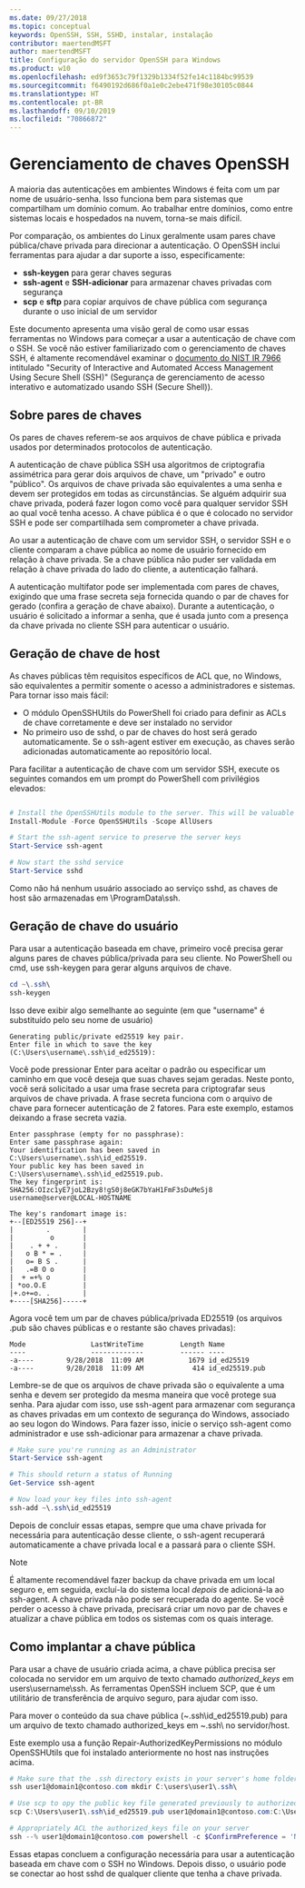 ```yaml
---
ms.date: 09/27/2018
ms.topic: conceptual
keywords: OpenSSH, SSH, SSHD, instalar, instalação
contributor: maertendMSFT
author: maertendMSFT
title: Configuração do servidor OpenSSH para Windows
ms.product: w10
ms.openlocfilehash: ed9f3653c79f1329b1334f52fe14c1184bc99539
ms.sourcegitcommit: f6490192d686f0a1e0c2ebe471f98e30105c0844
ms.translationtype: HT
ms.contentlocale: pt-BR
ms.lasthandoff: 09/10/2019
ms.locfileid: "70866872"
---
```

# <a name="openssh-key-management"></a>Gerenciamento de chaves OpenSSH

A maioria das autenticações em ambientes Windows é feita com um par nome de usuário-senha.
Isso funciona bem para sistemas que compartilham um domínio comum. Ao trabalhar entre domínios, como entre sistemas locais e hospedados na nuvem, torna-se mais difícil.

Por comparação, os ambientes do Linux geralmente usam pares chave pública/chave privada para direcionar a autenticação.
O OpenSSH inclui ferramentas para ajudar a dar suporte a isso, especificamente:

* __ssh-keygen__ para gerar chaves seguras
* __ssh-agent__ e __SSH-adicionar__ para armazenar chaves privadas com segurança
* __scp__ e __sftp__ para copiar arquivos de chave pública com segurança durante o uso inicial de um servidor

Este documento apresenta uma visão geral de como usar essas ferramentas no Windows para começar a usar a autenticação de chave com o SSH. Se você não estiver familiarizado com o gerenciamento de chaves SSH, é altamente recomendável examinar o [documento do NIST IR 7966](http://nvlpubs.nist.gov/nistpubs/ir/2015/NIST.IR.7966.pdf) intitulado "Security of Interactive and Automated Access Management Using Secure Shell (SSH)" (Segurança de gerenciamento de acesso interativo e automatizado usando SSH (Secure Shell)).

## <a name="about-key-pairs"></a>Sobre pares de chaves

Os pares de chaves referem-se aos arquivos de chave pública e privada usados por determinados protocolos de autenticação. 

A autenticação de chave pública SSH usa algoritmos de criptografia assimétrica para gerar dois arquivos de chave, um "privado" e outro "público". Os arquivos de chave privada são equivalentes a uma senha e devem ser protegidos em todas as circunstâncias. Se alguém adquirir sua chave privada, poderá fazer logon como você para qualquer servidor SSH ao qual você tenha acesso. A chave pública é o que é colocado no servidor SSH e pode ser compartilhada sem comprometer a chave privada.

Ao usar a autenticação de chave com um servidor SSH, o servidor SSH e o cliente comparam a chave pública ao nome de usuário fornecido em relação à chave privada. Se a chave pública não puder ser validada em relação à chave privada do lado do cliente, a autenticação falhará. 

A autenticação multifator pode ser implementada com pares de chaves, exigindo que uma frase secreta seja fornecida quando o par de chaves for gerado (confira a geração de chave abaixo). Durante a autenticação, o usuário é solicitado a informar a senha, que é usada junto com a presença da chave privada no cliente SSH para autenticar o usuário. 

## <a name="host-key-generation"></a>Geração de chave de host

As chaves públicas têm requisitos específicos de ACL que, no Windows, são equivalentes a permitir somente o acesso a administradores e sistemas. Para tornar isso mais fácil: 

* O módulo OpenSSHUtils do PowerShell foi criado para definir as ACLs de chave corretamente e deve ser instalado no servidor
* No primeiro uso de sshd, o par de chaves do host será gerado automaticamente. Se o ssh-agent estiver em execução, as chaves serão adicionadas automaticamente ao repositório local. 

Para facilitar a autenticação de chave com um servidor SSH, execute os seguintes comandos em um prompt do PowerShell com privilégios elevados:

```powershell

# Install the OpenSSHUtils module to the server. This will be valuable when deploying user keys.
Install-Module -Force OpenSSHUtils -Scope AllUsers

# Start the ssh-agent service to preserve the server keys
Start-Service ssh-agent

# Now start the sshd service
Start-Service sshd
```

Como não há nenhum usuário associado ao serviço sshd, as chaves de host são armazenadas em \ProgramData\ssh.


## <a name="user-key-generation"></a>Geração de chave do usuário

Para usar a autenticação baseada em chave, primeiro você precisa gerar alguns pares de chaves pública/privada para seu cliente. No PowerShell ou cmd, use ssh-keygen para gerar alguns arquivos de chave.

```powershell
cd ~\.ssh\
ssh-keygen
```

Isso deve exibir algo semelhante ao seguinte (em que "username" é substituído pelo seu nome de usuário)

```
Generating public/private ed25519 key pair.
Enter file in which to save the key (C:\Users\username\.ssh\id_ed25519):
```

Você pode pressionar Enter para aceitar o padrão ou especificar um caminho em que você deseja que suas chaves sejam geradas. Neste ponto, você será solicitado a usar uma frase secreta para criptografar seus arquivos de chave privada.
A frase secreta funciona com o arquivo de chave para fornecer autenticação de 2 fatores. Para este exemplo, estamos deixando a frase secreta vazia. 

```
Enter passphrase (empty for no passphrase): 
Enter same passphrase again: 
Your identification has been saved in C:\Users\username\.ssh\id_ed25519.
Your public key has been saved in C:\Users\username\.ssh\id_ed25519.pub.
The key fingerprint is: 
SHA256:OIzc1yE7joL2Bzy8!gS0j8eGK7bYaH1FmF3sDuMeSj8 username@server@LOCAL-HOSTNAME

The key's randomart image is:
+--[ED25519 256]--+
|        .        |
|         o       |
|    . + + .      |
|   o B * = .     |
|   o= B S .      |
|   .=B O o       |
|  + =+% o        |
| *oo.O.E         |
|+.o+=o. .        |
+----[SHA256]-----+
```

Agora você tem um par de chaves pública/privada ED25519 (os arquivos .pub são chaves públicas e o restante são chaves privadas):

```
Mode                LastWriteTime         Length Name
----                -------------         ------ ----
-a----        9/28/2018  11:09 AM           1679 id_ed25519
-a----        9/28/2018  11:09 AM            414 id_ed25519.pub
```

Lembre-se de que os arquivos de chave privada são o equivalente a uma senha e devem ser protegido da mesma maneira que você protege sua senha.
Para ajudar com isso, use ssh-agent para armazenar com segurança as chaves privadas em um contexto de segurança do Windows, associado ao seu logon do Windows. Para fazer isso, inicie o serviço ssh-agent como administrador e use ssh-adicionar para armazenar a chave privada. 

```powershell
# Make sure you're running as an Administrator
Start-Service ssh-agent

# This should return a status of Running
Get-Service ssh-agent

# Now load your key files into ssh-agent
ssh-add ~\.ssh\id_ed25519

```

Depois de concluir essas etapas, sempre que uma chave privada for necessária para autenticação desse cliente, o ssh-agent recuperará automaticamente a chave privada local e a passará para o cliente SSH.

> [!NOTE]
> É altamente recomendável fazer backup da chave privada em um local seguro e, em seguida, excluí-la do sistema local *depois* de adicioná-la ao ssh-agent.
> A chave privada não pode ser recuperada do agente.
> Se você perder o acesso à chave privada, precisará criar um novo par de chaves e atualizar a chave pública em todos os sistemas com os quais interage.

## <a name="deploying-the-public-key"></a>Como implantar a chave pública

Para usar a chave de usuário criada acima, a chave pública precisa ser colocada no servidor em um arquivo de texto chamado *authorized_keys* em users\username\ssh. As ferramentas OpenSSH incluem SCP, que é um utilitário de transferência de arquivo seguro, para ajudar com isso.

Para mover o conteúdo da sua chave pública (~\.ssh\id_ed25519.pub) para um arquivo de texto chamado authorized_keys em ~\.ssh\ no servidor/host.

Este exemplo usa a função Repair-AuthorizedKeyPermissions no módulo OpenSSHUtils que foi instalado anteriormente no host nas instruções acima.

```powershell
# Make sure that the .ssh directory exists in your server's home folder
ssh user1@domain1@contoso.com mkdir C:\users\user1\.ssh\

# Use scp to opy the public key file generated previously to authorized_keys on your server
scp C:\Users\user1\.ssh\id_ed25519.pub user1@domain1@contoso.com:C:\Users\user1\.ssh\authorized_keys

# Appropriately ACL the authorized_keys file on your server  
ssh --% user1@domain1@contoso.com powershell -c $ConfirmPreference = 'None'; Repair-AuthorizedKeyPermission C:\Users\user1\.ssh\authorized_keys
```

Essas etapas concluem a configuração necessária para usar a autenticação baseada em chave com o SSH no Windows.
Depois disso, o usuário pode se conectar ao host sshd de qualquer cliente que tenha a chave privada.

